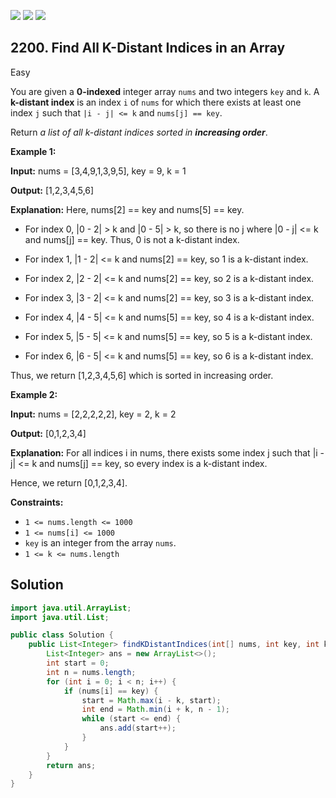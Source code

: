 [![](https://img.shields.io/github/stars/javadev/LeetCode-in-Java?label=Stars&style=flat-square)](https://github.com/javadev/LeetCode-in-Java)
[![](https://img.shields.io/github/forks/javadev/LeetCode-in-Java?label=Fork%20me%20on%20GitHub%20&style=flat-square)](https://github.com/javadev/LeetCode-in-Java/fork)
[![](https://img.shields.io/badge/-LeetCode%20in%20Kotlin-blue?style=flat-square)](https://github.com/javadev/LeetCode-in-Kotlin)

## 2200\. Find All K-Distant Indices in an Array

Easy

You are given a **0-indexed** integer array `nums` and two integers `key` and `k`. A **k-distant index** is an index `i` of `nums` for which there exists at least one index `j` such that `|i - j| <= k` and `nums[j] == key`.

Return _a list of all k-distant indices sorted in **increasing order**_.

**Example 1:**

**Input:** nums = [3,4,9,1,3,9,5], key = 9, k = 1

**Output:** [1,2,3,4,5,6]

**Explanation:** Here, nums[2] == key and nums[5] == key.

- For index 0, \|0 - 2\| > k and \|0 - 5\| > k, so there is no j where \|0 - j\| <= k and nums[j] == key. Thus, 0 is not a k-distant index.

- For index 1, \|1 - 2\| <= k and nums[2] == key, so 1 is a k-distant index.

- For index 2, \|2 - 2\| <= k and nums[2] == key, so 2 is a k-distant index.

- For index 3, \|3 - 2\| <= k and nums[2] == key, so 3 is a k-distant index.

- For index 4, \|4 - 5\| <= k and nums[5] == key, so 4 is a k-distant index.

- For index 5, \|5 - 5\| <= k and nums[5] == key, so 5 is a k-distant index.

- For index 6, \|6 - 5\| <= k and nums[5] == key, so 6 is a k-distant index.

Thus, we return [1,2,3,4,5,6] which is sorted in increasing order. 

**Example 2:**

**Input:** nums = [2,2,2,2,2], key = 2, k = 2

**Output:** [0,1,2,3,4]

**Explanation:** For all indices i in nums, there exists some index j such that \|i - j\| <= k and nums[j] == key, so every index is a k-distant index.

Hence, we return [0,1,2,3,4]. 

**Constraints:**

*   `1 <= nums.length <= 1000`
*   `1 <= nums[i] <= 1000`
*   `key` is an integer from the array `nums`.
*   `1 <= k <= nums.length`

## Solution

```java
import java.util.ArrayList;
import java.util.List;

public class Solution {
    public List<Integer> findKDistantIndices(int[] nums, int key, int k) {
        List<Integer> ans = new ArrayList<>();
        int start = 0;
        int n = nums.length;
        for (int i = 0; i < n; i++) {
            if (nums[i] == key) {
                start = Math.max(i - k, start);
                int end = Math.min(i + k, n - 1);
                while (start <= end) {
                    ans.add(start++);
                }
            }
        }
        return ans;
    }
}
```